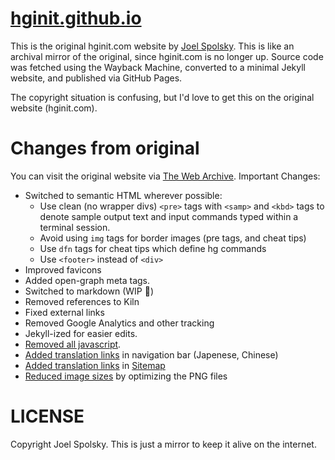 # [hginit.github.io](https://hginit.github.io)

This is the original hginit.com website by [Joel Spolsky](https://www.joelonsoftware.com/). This is like an archival mirror of the original, since hginit.com is no longer up. Source code was fetched using the Wayback Machine, converted to a minimal Jekyll website, and published via GitHub Pages.

The copyright situation is confusing, but I'd love to get this on the original website (hginit.com).

# Changes from original

You can visit the original website via [The Web Archive](https://web.archive.org/web/20180926172759/http://hginit.com/). Important Changes:

- Switched to semantic HTML wherever possible:
  - Use clean (no wrapper divs) `<pre>` tags with `<samp>` and `<kbd>` tags to denote
    sample output text and input commands typed within a terminal session.
  - Avoid using `img` tags for border images (pre tags, and cheat tips)
  - Use `dfn` tags for cheat tips which define hg commands
  - Use `<footer>` instead of `<div>`
- Improved favicons
- Added open-graph meta tags.
- Switched to markdown (WIP 🚧)
- Removed references to Kiln
- Fixed external links
- Removed Google Analytics and other tracking
- Jekyll-ized for easier edits.
- [Removed all javascript](https://github.com/hginit/hginit.github.io/commit/9224bd8dc466ea264c9c275343509f2bfd2e5325).
- [Added translation links](https://github.com/hginit/hginit.github.io/commit/2a7d7ab1db0935c1ad7ac12d225cd7cedb36a778) in navigation bar (Japenese, Chinese)
- [Added translation links](https://github.com/hginit/hginit.github.io/commit/7910cb82eff9dc32c74227ca22f80db72ecff15d) in [Sitemap](https://hginit.github.io/sitemap.xml)
- [Reduced image sizes](https://github.com/hginit/hginit.github.io/commit/af01f5252abe904136e7252e9e519d1f4804554a) by optimizing the PNG files

# LICENSE

Copyright Joel Spolsky. This is just a mirror to keep it alive on the internet.
